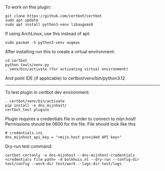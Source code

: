 To work on this plugin:

```
git clone https://github.com/certbot/certbot
sudo apt update
sudo apt install python3-venv libaugeas0
```


If using ArchLinux, use this instead of apt:
```
sudo pacman -S python3-venv augeas
```

After installing run this to create a virtual environment:
```
cd certbot
python tools/venv.py
. venv/bin/activate (for activating virtual environment)
```
And point IDE (if applicable) to certbot/venv/bin/python3.12

------------------------------------------
To test plugin in certbot dev environment:

```
. certbot/venv/bin/activate
pip install -e dns_mijnhost/
certbot_test plugins
```

Plugin requires a credentials file in order to connect to mijn.host!
Permissions should be 0600 for the file.
File should look like this
```
# credentials.ini
dns_mijnhost_api_key = "<mijn.host provided API key>"
```

Dry-run test command:
```
certbot certonly -a dns-mijnhost --dns-mijnhost-credentials <credentials file path> -d bolkhuis.nl --dry-run --config-dir test/config --work-dir test/work --logs-dir test/logs
```
